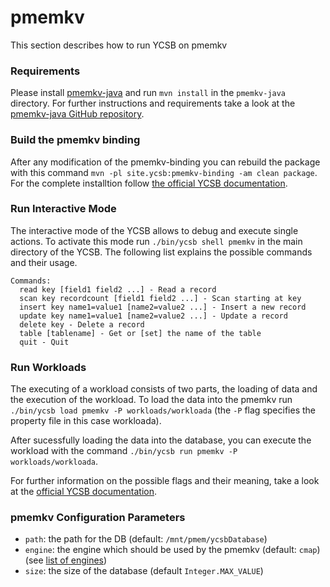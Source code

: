 # pmemkv

This section describes how to run YCSB on pmemkv

### Requirements
Please install [pmemkv-java](https://github.com/pmem/pmemkv-java) and run `mvn install` in the `pmemkv-java` directory. For further instructions and requirements take a look at the [pmemkv-java GitHub repository](https://github.com/pmem/pmemkv-java).

### Build the pmemkv binding
After any modification of the pmemkv-binding you can rebuild the package with this command `mvn -pl site.ycsb:pmemkv-binding -am clean package`. For the complete installtion follow [the official YCSB documentation](https://github.com/brianfrankcooper/YCSB/wiki/Getting-Started).

### Run Interactive Mode
The interactive mode of the YCSB allows to debug and execute single actions. To activate this mode run `./bin/ycsb shell pmemkv` in the main directory of the YCSB. The following list explains the possible commands and their usage.
```
Commands:
  read key [field1 field2 ...] - Read a record
  scan key recordcount [field1 field2 ...] - Scan starting at key
  insert key name1=value1 [name2=value2 ...] - Insert a new record
  update key name1=value1 [name2=value2 ...] - Update a record
  delete key - Delete a record
  table [tablename] - Get or [set] the name of the table
  quit - Quit  
```

### Run Workloads
The executing of a workload consists of two parts, the loading of data and the execution of the workload.
To load the data into the pmemkv run `./bin/ycsb load pmemkv -P workloads/workloada` (the `-P` flag specifies the property file in this case workloada).

After sucessfully loading the data into the database, you can execute the workload with the command `./bin/ycsb run pmemkv -P workloads/workloada`. 

For further information on the possible flags and their meaning, take a look at the [official YCSB documentation](https://github.com/brianfrankcooper/YCSB/wiki/Running-a-Workload).


### pmemkv Configuration Parameters
- `path`: the path for the DB (default: `/mnt/pmem/ycsbDatabase`)
- `engine`: the engine which should be used by the pmemkv (default: `cmap`) (see [list of engines](https://github.com/pmem/pmemkv#storage-engines))
- `size`: the size of the database (default `Integer.MAX_VALUE`)
